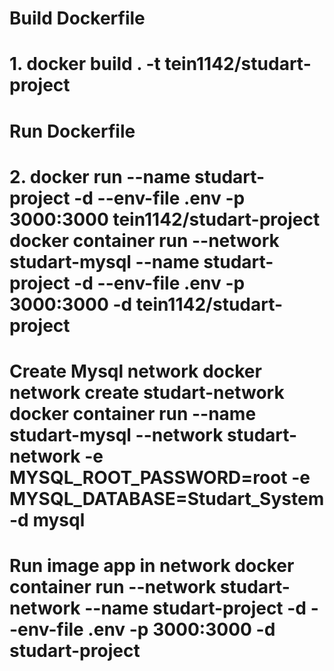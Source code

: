 <h1>Build Dockerfile<h1>
1. docker build . -t tein1142/studart-project
<h1>Run Dockerfile<h1>
2. docker run --name studart-project -d --env-file .env -p 3000:3000 tein1142/studart-project
docker container run --network studart-mysql --name studart-project -d --env-file .env -p 3000:3000 -d tein1142/studart-project

<h1>Create Mysql network
docker network create studart-network  
docker container run --name studart-mysql --network studart-network -e MYSQL_ROOT_PASSWORD=root -e MYSQL_DATABASE=Studart_System -d mysql

<h1>Run image app in network
docker container run --network studart-network --name studart-project -d --env-file .env -p 3000:3000 -d studart-project
